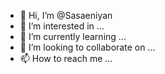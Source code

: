 - 👋 Hi, I’m @Sasaeniyan
- 👀 I’m interested in ...
- 🌱 I’m currently learning ...
- 💞️ I’m looking to collaborate on ...
- 📫 How to reach me ...

<!---
Sasaeniyan/Sasaeniyan is a ✨ special ✨ repository because its `README.md` (this file) appears on your GitHub profile.
You can click the Preview link to take a look at your changes.
--->
